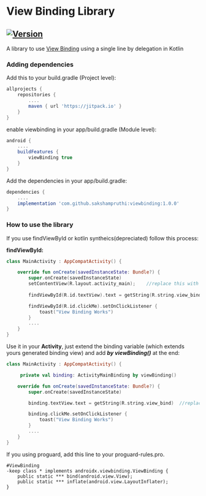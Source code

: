 # View Binding Library

[![Version](https://jitpack.io/v/sakshampruthi/ViewBinding.svg)](https://jitpack.io/#sakshampruthi/ViewBinding)
----------------------------------------------------------

A library to use [View Binding](https://developer.android.com/topic/libraries/view-binding) using a single line by delegation in Kotlin

### Adding dependencies
Add this to your build.gradle (Project level):
```groovy
allprojects {
	repositories {
		....
		maven { url 'https://jitpack.io' }
	}
}
```

enable viewbinding in your app/build.gradle (Module level):
```groovy
android {
    ....
    buildFeatures {
        viewBinding true
    }
}
```

Add the dependencies in your app/build.gradle:
```groovy
dependencies {
    ....
    implementation 'com.github.sakshampruthi:viewbinding:1.0.0'
}
```

### How to use the library

If you use findViewById or kotlin syntheics(depreciated) follow this process: 

****findViewById:****
```kotlin
class MainActivity : AppCompatActivity() {

    override fun onCreate(savedInstanceState: Bundle?) {
        super.onCreate(savedInstanceState)
        setContentView(R.layout.activity_main);    //replace this with view binding as shown below
          
        findViewById(R.id.textView).text = getString(R.string.view_bind)

        findViewById(R.id.clickMe).setOnClickListener {
            toast("View Binding Works")
        }
        ....
    }
}
```

Use it in your **Activity**, just extend the binding variable (which extends yours generated binding view) and add ***by viewBinding()*** at the end:
```kotlin
class MainActivity : AppCompatActivity() {

     private val binding: ActivityMainBinding by viewBinding()

    override fun onCreate(savedInstanceState: Bundle?) {
        super.onCreate(savedInstanceState)

        binding.textView.text = getString(R.string.view_bind)  //replacing findViewById by binding

        binding.clickMe.setOnClickListener {
            toast("View Binding Works")
        }
        ....
    }
}
```



If you using proguard, add this line to your proguard-rules.pro.
```
#ViewBinding
-keep class * implements androidx.viewbinding.ViewBinding {
    public static *** bind(android.view.View);
    public static *** inflate(android.view.LayoutInflater);
}
```
